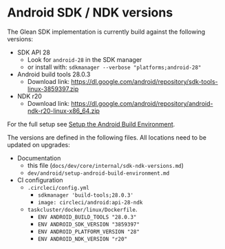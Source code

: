 # Android SDK / NDK versions

The Glean SDK implementation is currently build against the following versions:

* SDK API 28
    * Look for `android-28` in the SDK manager
    * or install with: `sdkmanager --verbose "platforms;android-28"`
* Android build tools 28.0.3
    * Download link: <https://dl.google.com/android/repository/sdk-tools-linux-3859397.zip>
* NDK r20
    * Download link: <https://dl.google.com/android/repository/android-ndk-r20-linux-x86_64.zip>

For the full setup see [Setup the Android Build Environment](../../android/setup-android-build-environment.html).

The versions are defined in the following files.
All locations need to be updated on upgrades:

* Documentation
    * this file (`docs/dev/core/internal/sdk-ndk-versions.md`)
    * `dev/android/setup-android-build-environment.md`
* CI configuration
    * `.circleci/config.yml`
        * `sdkmanager 'build-tools;28.0.3'`
        * `image: circleci/android:api-28-ndk`
    * `taskcluster/docker/linux/Dockerfile`.
        * `ENV ANDROID_BUILD_TOOLS "28.0.3"`
        * `ENV ANDROID_SDK_VERSION "3859397"`
        * `ENV ANDROID_PLATFORM_VERSION "28"`
        * `ENV ANDROID_NDK_VERSION "r20"`
